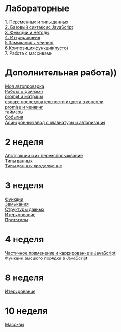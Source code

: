 #  Лабораторные
[1. Переменные и типы данных](https://github.com/Dimdim28/Lab1-Datatype)<br>
[2. Базовый синтаксис JavaScript](https://github.com/Dimdim28/Lab2-reusable)<br>
[3. Функции и методы](https://github.com/Dimdim28/Lab1-Functions-and-methods) <br>
[4. Итерирование](https://github.com/Dimdim28/-Lab4-Iteration.git) <br>
[5.Замыкания и чеининг](https://github.com/Dimdim28/Lab5-Closure) <br>
[6.Композиция функций(пусто)](https://github.com/Dimdim28/Lab5-Closure) <br>
[7. Работа с массивами](https://github.com/Dimdim28/Lab7-array) <br>



#  Дополнительная работа))

[Моя автопроверка](https://github.com/Dimdim28/autocheck) <br>
[Работа с файлами](https://github.com/Dimdim28/files) <br>
[prompt и матрицы](https://github.com/Dimdim28/matrix) <br>
[escape последовательности и цвета в консоли](https://github.com/Dimdim28/escape) <br>
[promise и чеининг](https://github.com/Dimdim28/chaining) <br>
[таймеры](https://github.com/Dimdim28/timers) <br>
[События](https://github.com/Dimdim28/events) <br>
[Асинхронный ввод с клавиатуры и авторизация](https://github.com/Dimdim28/files-input/commit/3f0d749ebdab475ca81bc90c86ff2153111ac188) <br>



# 2 неделя

[Абстракции и их переиспользование](https://github.com/Dimdim28/homework-2-week-abstractions) <br>
[Типы данных](https://github.com/Dimdim28/Homework-2-week-types) <br>
[Типы данных продолжение](https://github.com/Dimdim28/homework-2-week-types-next) <br>
# 3 неделя
[Функции](https://github.com/Dimdim28/Homework-3-week-functions) <br>
[Замыкания](https://github.com/Dimdim28/Homework-3-week-closure) <br>
[Структуры данных](https://github.com/Dimdim28/Homework-3-week-structures) <br>
[Итерирование](https://github.com/Dimdim28/Homework-3-week-iteration) <br>
[Прототипы](https://github.com/Dimdim28/Homework-3-week-prototypes) <br>


# 4 неделя
[Частичное применение и каррирование в JavaScript](https://github.com/Dimdim28/Homework-4-week-curry) <br>
[Функции высшего порядка в JavaScript](https://github.com/Dimdim28/Homework-4-week-HigherOrderFunction/tree/master/Exercises) <br>

# 8 неделя

[Итерирование](https://github.com/Dimdim28/8-week-iteration) <br>

# 10 неделя

[Массивы](https://github.com/Dimdim28/array/tree/master/Arrays-master/Exercises) <br>



